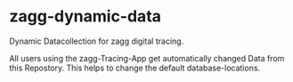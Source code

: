 # zagg-dynamic-data
Dynamic Datacollection for zagg digital tracing.

All users using the zagg-Tracing-App get automatically changed Data from this Repostory. This helps to change the default database-locations.
